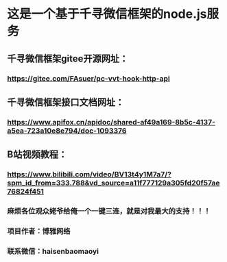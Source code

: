 # 这是一个基于千寻微信框架的node.js服务
## 千寻微信框架gitee开源网址：
### https://gitee.com/FAsuer/pc-vvt-hook-http-api
## 千寻微信框架接口文档网址：
### https://www.apifox.cn/apidoc/shared-af49a169-8b5c-4137-a5ea-723a10e8e794/doc-1093376
## B站视频教程：
### https://www.bilibili.com/video/BV13t4y1M7a7/?spm_id_from=333.788&vd_source=a11f777129a305fd20f57ae76824f451
### 麻烦各位观众姥爷给俺一个一键三连，就是对我最大的支持！！！
### 项目作者：博雅网络
### 联系微信：haisenbaomaoyi
